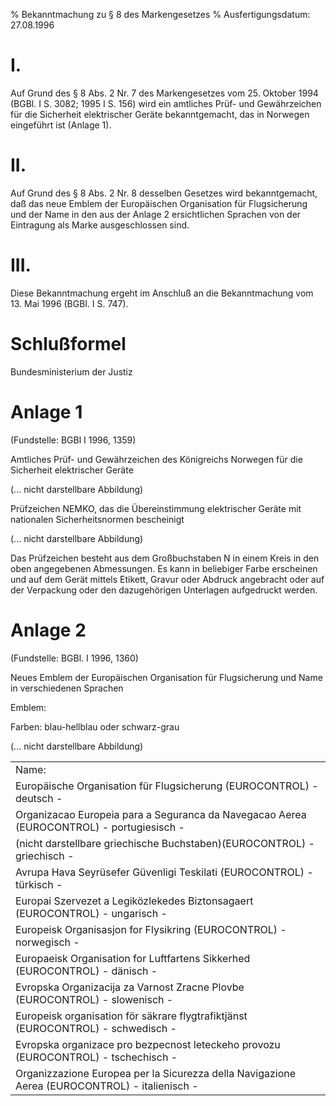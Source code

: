 % Bekanntmachung zu § 8 des Markengesetzes
% Ausfertigungsdatum: 27.08.1996
 
# I.

Auf Grund des § 8 Abs. 2 Nr. 7 des Markengesetzes vom 25. Oktober 1994 (BGBl. I S. 3082; 1995 I S. 156) wird ein amtliches Prüf- und Gewährzeichen für die Sicherheit elektrischer Geräte bekanntgemacht, das in Norwegen eingeführt ist (Anlage 1).

# II.

Auf Grund des § 8 Abs. 2 Nr. 8 desselben Gesetzes wird bekanntgemacht, daß das neue Emblem der Europäischen Organisation für Flugsicherung und der Name in den aus der Anlage 2 ersichtlichen Sprachen von der Eintragung als Marke ausgeschlossen sind.

# III.

Diese Bekanntmachung ergeht im Anschluß an die Bekanntmachung vom 13. Mai 1996 (BGBl. I S. 747).

# Schlußformel

Bundesministerium der Justiz

# Anlage 1

(Fundstelle: BGBl I 1996, 1359)

Amtliches Prüf- und Gewährzeichen des Königreichs Norwegen für die Sicherheit elektrischer Geräte  
  

(... nicht darstellbare Abbildung)

  
  
Prüfzeichen NEMKO, das die Übereinstimmung elektrischer Geräte mit nationalen Sicherheitsnormen bescheinigt  
  

(... nicht darstellbare Abbildung)

  
  
Das Prüfzeichen besteht aus dem Großbuchstaben N in einem Kreis in den oben angegebenen Abmessungen. Es kann in beliebiger Farbe erscheinen und auf dem Gerät mittels Etikett, Gravur oder Abdruck angebracht oder auf der Verpackung oder den dazugehörigen Unterlagen aufgedruckt werden.

# Anlage 2

(Fundstelle: BGBl. I 1996, 1360)

Neues Emblem der Europäischen Organisation für Flugsicherung und Name in verschiedenen Sprachen

  
  
Emblem:

Farben: blau-hellblau oder schwarz-grau

(... nicht darstellbare Abbildung)

  

<table style="border: none;"><colgroup><col style="width: 100%" /></colgroup><tbody><tr class="odd"><td style="text-align: left;">Name:</td></tr><tr class="even"><td style="text-align: left;">Europäische Organisation für Flugsicherung (EUROCONTROL) - deutsch -</td></tr><tr class="odd"><td style="text-align: left;">Organizacao Europeia para a Seguranca da Navegacao Aerea (EUROCONTROL) - portugiesisch -</td></tr><tr class="even"><td style="text-align: left;">(nicht darstellbare griechische Buchstaben)(EUROCONTROL) - griechisch -</td></tr><tr class="odd"><td style="text-align: left;">Avrupa Hava Seyrüsefer Güvenligi Teskilati (EUROCONTROL) - türkisch -</td></tr><tr class="even"><td style="text-align: left;">Europai Szervezet a Legiközlekedes Biztonsagaert (EUROCONTROL) - ungarisch -</td></tr><tr class="odd"><td style="text-align: left;">Europeisk Organisasjon for Flysikring (EUROCONTROL) - norwegisch -</td></tr><tr class="even"><td style="text-align: left;">Europaeisk Organisation for Luftfartens Sikkerhed (EUROCONTROL) - dänisch -</td></tr><tr class="odd"><td style="text-align: left;">Evropska Organizacija za Varnost Zracne Plovbe (EUROCONTROL) - slowenisch -</td></tr><tr class="even"><td style="text-align: left;">Europeisk organisation för säkrare flygtrafiktjänst (EUROCONTROL) - schwedisch -</td></tr><tr class="odd"><td style="text-align: left;">Evropska organizace pro bezpecnost leteckeho provozu (EUROCONTROL) - tschechisch -</td></tr><tr class="even"><td style="text-align: left;">Organizzazione Europea per la Sicurezza della Navigazione Aerea (EUROCONTROL) - italienisch -</td></tr></tbody></table>
